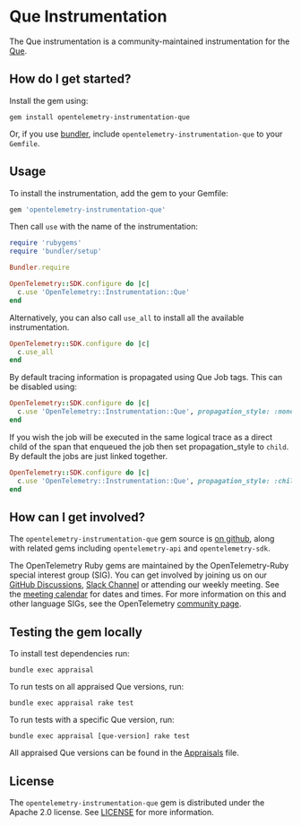 # Que Instrumentation

The Que instrumentation is a community-maintained instrumentation for the [Que][que-home].

## How do I get started?

Install the gem using:

```console
gem install opentelemetry-instrumentation-que
```

Or, if you use [bundler][bundler-home], include `opentelemetry-instrumentation-que` to your `Gemfile`.

## Usage

To install the instrumentation, add the gem to your Gemfile:

```ruby
gem 'opentelemetry-instrumentation-que'
```

Then call `use` with the name of the instrumentation:

```ruby
require 'rubygems'
require 'bundler/setup'

Bundler.require

OpenTelemetry::SDK.configure do |c|
  c.use 'OpenTelemetry::Instrumentation::Que'
end
```

Alternatively, you can also call `use_all` to install all the available instrumentation.

```ruby
OpenTelemetry::SDK.configure do |c|
  c.use_all
end
```

By default tracing information is propagated using Que Job tags. This can be disabled using:

```ruby
OpenTelemetry::SDK.configure do |c|
  c.use 'OpenTelemetry::Instrumentation::Que', propagation_style: :none
end
```

If you wish the job will be executed in the same logical trace as a direct
child of the span that enqueued the job then set propagation_style to `child`. By
default the jobs are just linked together.

```ruby
OpenTelemetry::SDK.configure do |c|
  c.use 'OpenTelemetry::Instrumentation::Que', propagation_style: :child
end
```

## How can I get involved?

The `opentelemetry-instrumentation-que` gem source is [on github][repo-github], along with related gems including `opentelemetry-api` and `opentelemetry-sdk`.

The OpenTelemetry Ruby gems are maintained by the OpenTelemetry-Ruby special interest group (SIG). You can get involved by joining us on our [GitHub Discussions][discussions-url], [Slack Channel][slack-channel] or attending our weekly meeting. See the [meeting calendar][community-meetings] for dates and times. For more information on this and other language SIGs, see the OpenTelemetry [community page][ruby-sig].

## Testing the gem locally

To install test dependencies run:

```console
bundle exec appraisal
```

To run tests on all appraised Que versions, run:

```console
bundle exec appraisal rake test
```

To run tests with a specific Que version, run:

```console
bundle exec appraisal [que-version] rake test
```

All appraised Que versions can be found in the [Appraisals][appraisal-file] file.

## License

The `opentelemetry-instrumentation-que` gem is distributed under the Apache 2.0 license. See [LICENSE][license-github] for more information.

[que-home]: https://github.com/que-rb/que
[bundler-home]: https://bundler.io
[repo-github]: https://github.com/open-telemetry/opentelemetry-ruby
[license-github]: https://github.com/open-telemetry/opentelemetry-ruby-contrib/blob/main/LICENSE
[ruby-sig]: https://github.com/open-telemetry/community#ruby-sig
[community-meetings]: https://github.com/open-telemetry/community#community-meetings
[slack-channel]: https://cloud-native.slack.com/archives/C01NWKKMKMY
[discussions-url]: https://github.com/open-telemetry/opentelemetry-ruby/discussions
[appraisal-file]: https://github.com/open-telemetry/opentelemetry-ruby-contrib/blob/main/instrumentation/que/Appraisals
